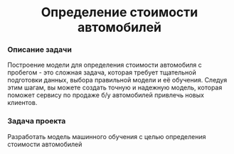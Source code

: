 
<h1 align="center">Определение стоимости автомобилей</h1>

###

<h3 align="left">  Описание задачи</h3>

Построение модели для определения стоимости автомобиля с пробегом - это сложная задача, которая требует тщательной подготовки данных, выбора правильной модели и её обучения. Следуя этим шагам, вы можете создать точную и надежную модель, которая поможет сервису по продаже б/у автомобилей привлечь новых клиентов.

###


<h3 align="left">  Задача проекта</h3>

Разработать модель машинного обучения с целью определения стоимости автомобилей

###
 
